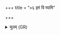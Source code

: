+++
title = "०६ इमं वि ष्यामि"

+++
<details><summary>मूलम् (GR)</summary>

इमं वि ष्यामि वरुणस्य पाशं  
येन त्वाबध्नात् सविता सुशेवः ।  
उरुं लोकं सुगम् अत्र पन्थां  
कृणोमि तुभ्यं सहपत्न्यै वधु ॥
</details>